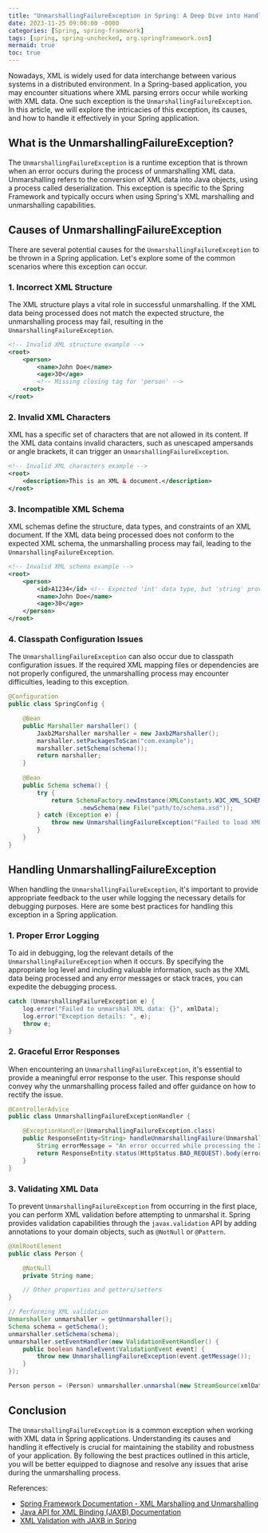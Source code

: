 ```yaml
---
title: "UnmarshallingFailureException in Spring: A Deep Dive into Handling XML Parsing Errors"
date: 2023-11-25 09:00:00 -0000
categories: [Spring, spring-framework]
tags: [spring, spring-unchecked, org.springframework.oxm]
mermaid: true
toc: true
---
```



Nowadays, XML is widely used for data interchange between various systems in a distributed environment. In a Spring-based application, you may encounter situations where XML parsing errors occur while working with XML data. One such exception is the `UnmarshallingFailureException`. In this article, we will explore the intricacies of this exception, its causes, and how to handle it effectively in your Spring application.

## What is the UnmarshallingFailureException?

The `UnmarshallingFailureException` is a runtime exception that is thrown when an error occurs during the process of unmarshalling XML data. Unmarshalling refers to the conversion of XML data into Java objects, using a process called deserialization. This exception is specific to the Spring Framework and typically occurs when using Spring's XML marshalling and unmarshalling capabilities.

## Causes of UnmarshallingFailureException

There are several potential causes for the `UnmarshallingFailureException` to be thrown in a Spring application. Let's explore some of the common scenarios where this exception can occur.

### 1. Incorrect XML Structure

The XML structure plays a vital role in successful unmarshalling. If the XML data being processed does not match the expected structure, the unmarshalling process may fail, resulting in the `UnmarshallingFailureException`.

```xml
<!-- Invalid XML structure example -->
<root>
    <person>
        <name>John Doe</name>
        <age>30</age>
        <!-- Missing closing tag for 'person' -->
    <root>
</root>
```

### 2. Invalid XML Characters

XML has a specific set of characters that are not allowed in its content. If the XML data contains invalid characters, such as unescaped ampersands or angle brackets, it can trigger an `UnmarshallingFailureException`.

```xml
<!-- Invalid XML characters example -->
<root>
    <description>This is an XML & document.</description>
</root>
```

### 3. Incompatible XML Schema

XML schemas define the structure, data types, and constraints of an XML document. If the XML data being processed does not conform to the expected XML schema, the unmarshalling process may fail, leading to the `UnmarshallingFailureException`.

```xml
<!-- Invalid XML schema example -->
<root>
    <person>
        <id>A1234</id> <!-- Expected 'int' data type, but 'string' provided -->
        <name>John Doe</name>
        <age>30</age>
    </person>
</root>
```

### 4. Classpath Configuration Issues

The `UnmarshallingFailureException` can also occur due to classpath configuration issues. If the required XML mapping files or dependencies are not properly configured, the unmarshalling process may encounter difficulties, leading to this exception.

```java
@Configuration
public class SpringConfig {

    @Bean
    public Marshaller marshaller() {
        Jaxb2Marshaller marshaller = new Jaxb2Marshaller();
        marshaller.setPackagesToScan("com.example");
        marshaller.setSchema(schema());
        return marshaller;
    }
    
    @Bean
    public Schema schema() {
        try {
            return SchemaFactory.newInstance(XMLConstants.W3C_XML_SCHEMA_NS_URI)
                    .newSchema(new File("path/to/schema.xsd"));
        } catch (Exception e) {
            throw new UnmarshallingFailureException("Failed to load XML schema", e);
        }
    }
}
```


## Handling UnmarshallingFailureException

When handling the `UnmarshallingFailureException`, it's important to provide appropriate feedback to the user while logging the necessary details for debugging purposes. Here are some best practices for handling this exception in a Spring application.

### 1. Proper Error Logging

To aid in debugging, log the relevant details of the `UnmarshallingFailureException` when it occurs. By specifying the appropriate log level and including valuable information, such as the XML data being processed and any error messages or stack traces, you can expedite the debugging process.

```java
catch (UnmarshallingFailureException e) {
    log.error("Failed to unmarshal XML data: {}", xmlData);
    log.error("Exception details: ", e);
    throw e;
}
```

### 2. Graceful Error Responses

When encountering an `UnmarshallingFailureException`, it's essential to provide a meaningful error response to the user. This response should convey why the unmarshalling process failed and offer guidance on how to rectify the issue.

```java
@ControllerAdvice
public class UnmarshallingFailureExceptionHandler {

    @ExceptionHandler(UnmarshallingFailureException.class)
    public ResponseEntity<String> handleUnmarshallingFailure(UnmarshallingFailureException e) {
        String errorMessage = "An error occurred while processing the XML data. Please ensure the XML structure is correct.";
        return ResponseEntity.status(HttpStatus.BAD_REQUEST).body(errorMessage);
    }
}
```

### 3. Validating XML Data

To prevent `UnmarshallingFailureException` from occurring in the first place, you can perform XML validation before attempting to unmarshal it. Spring provides validation capabilities through the `javax.validation` API by adding annotations to your domain objects, such as `@NotNull` or `@Pattern`.

```java
@XmlRootElement
public class Person {

    @NotNull
    private String name;

    // Other properties and getters/setters
}
```

```java
// Performing XML validation
Unmarshaller unmarshaller = getUnmarshaller();
Schema schema = getSchema();
unmarshaller.setSchema(schema);
unmarshaller.setEventHandler(new ValidationEventHandler() {
    public boolean handleEvent(ValidationEvent event) {
        throw new UnmarshallingFailureException(event.getMessage());
    }
});

Person person = (Person) unmarshaller.unmarshal(new StreamSource(xmlData));
```

## Conclusion

The `UnmarshallingFailureException` is a common exception when working with XML data in Spring applications. Understanding its causes and handling it effectively is crucial for maintaining the stability and robustness of your application. By following the best practices outlined in this article, you will be better equipped to diagnose and resolve any issues that arise during the unmarshalling process.

References:
- [Spring Framework Documentation - XML Marshalling and Unmarshalling](https://docs.spring.io/spring-framework/docs/current/reference/html/integration.html#oxm)
- [Java API for XML Binding (JAXB) Documentation](https://docs.oracle.com/javase/tutorial/jaxb/index.html)
- [XML Validation with JAXB in Spring](https://www.baeldung.com/jaxb-xml-validation-with-validationeventhandler)
